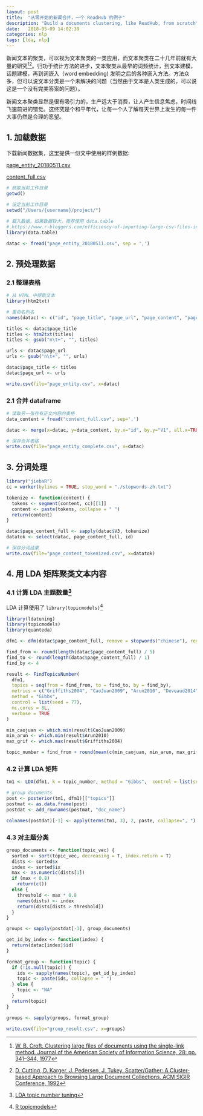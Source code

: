 ```yaml
---
layout: post
title:  "从零开始的新闻合并，一个 ReadHub 的例子"
description: "Build a documents clustering, like ReadHub, from scratch"
date:   2018-05-09 14:02:39
categories: nlp
tags: [lda, nlp]
---
```


新闻文本的聚类，可以视为文本聚类的一类应用，而文本聚类在二十几年前就有大量的研究[^1][^2]。归功于统计方法的进步，文本聚类从最早的词频统计，到文本建模，话题建模，再到词嵌入（word embedding) 发明之后的各种嵌入方法。方法众多，但可以说文本分类是一个未解决的问题（当然由于文本是人类生成的，可以说这是一个没有完美答案的问题）。

新闻文本聚类显然是很有吸引力的，生产远大于消费，让人产生信息焦虑，时间线飞速前进的错觉。这终究是个和平年代，让每一个人了解每天世界上发生的每一件大事仍然是合理的愿望。


## 1. 加载数据

下载新闻数据集，这里提供一份文中使用的样例数据:

[page_entity_20180511.csv](/downloads/data/page_entity_20180511.csv)

[content_full.csv](/downloads/data/content_full.csv)

```R
# 获取当前工作目录
getwd()

# 设定当前工作目录
setwd("/Users/{username}/project/")

# 载入数据，如果数据较大，推荐使用 data.table
# https://www.r-bloggers.com/efficiency-of-importing-large-csv-files-in-r/
library(data.table)

datac <- fread("page_entity_20180511.csv", sep = ',')
```

## 2. 预处理数据

### 2.1 整理表格

```R
# 从 HTML 中提取文本
library(htm2txt)

# 重命名列名
names(datac) <- c("id", "page_title", "page_url", "page_content", "page_host_id", "created_at", "updated_at", "page_image", "page_topics", "page_date")

titles <- datac$page_title
titles <- htm2txt(titles)
titles <- gsub("n\t+", "", titles)

urls <- datac$page_url
urls <- gsub("n\t+", "", urls)

datac$page_title <- titles
datac$page_url <- urls

write.csv(file="page_entity.csv", x=datac)
```

### 2.1 合并 dataframe

```R
# 读取另一张存有正文内容的表格
data_content = fread("content_full.csv", sep=',')

datac <- merge(x=datac, y=data_content, by.x="id", by.y="V1", all.x=TRUE)

# 保存合并表格
write.csv(file="page_entity_complete.csv", x=datac)
```

## 3. 分词处理

```R
library("jiebaR")
cc = worker(bylines = TRUE, stop_word = "./stopwords-zh.txt")

tokenize <- function(content) {
  tokens <- segment(content, cc)[[1]]
  content <- paste(tokens, collapse = " ")
  return(content)
}

datac$page_content_full <- sapply(datac$V3, tokenize)
datatok <- select(datac, page_content_full, id)

# 保存分词结果
write.csv(file="page_content_tokenized.csv", x=datatok)
```

## 4. 用 LDA 矩阵聚类文本内容

### 4.1 计算 LDA 主题数量[^3]

LDA 计算使用了 `library(topicmodels)`[^4]

```R
library(ldatuning)
library(topicmodels)
library(quanteda)

dfm1 <- dfm(datac$page_content_full, remove = stopwords("chinese"), remove_punct = TRUE)

find_from <- round(length(datac$page_content_full) / 5)
find_to <- round(length(datac$page_content_full) / 1)
find_by <- 4

result <- FindTopicsNumber(
  dfm1,
  topics = seq(from = find_from, to = find_to, by = find_by),
  metrics = c("Griffiths2004", "CaoJuan2009", "Arun2010", "Deveaud2014"),
  method = "Gibbs",
  control = list(seed = 77),
  mc.cores = 8L,
  verbose = TRUE
)

min_caojuan <- which.min(result$CaoJuan2009)
min_arun <- which.min(result$Arun2010)
max_grif <- which.max(result$Griffiths2004)

topic_number = find_from + round(mean(c(min_caojuan, min_arun, max_grif))) * find_by

```

### 4.2 计算 LDA 矩阵

```R
tm1 <- LDA(dfm1, k = topic_number, method = "Gibbs",  control = list(seed = 1234))

# group documents
post <- posterior(tm1, dfm1)[["topics"]]
postmat <- as.data.frame(post)
postdat <- add_rownames(postmat, "doc_name")

colnames(postdat)[-1] <- apply(terms(tm1, 3), 2, paste, collapse=", ")
```

### 4.3 对主题分类

```R
group_documents <- function(topic_vec) {
  sorted <- sort(topic_vec, decreasing = T, index.return = T)
  dists <- sorted$x
  index <- sorted$ix
  max <- as.numeric(dists[1])
  if (max < 0.8)
    return(c())
  else {
    threshold <- max * 0.8
    names(dists) <- index
    return(dists[dists > threshold])
  }
}

groups <- sapply(postdat[-1], group_documents)

get_id_by_index <- function(index) {
  return(datac[index]$id)
}

format_group <- function(topic) {
  if (!is.null(topic)) {
    ids <- sapply(names(topic), get_id_by_index)
    topic <- paste(ids, collapse = " ")
  } else {
    topic <- "NA"
  }
  return(topic)
}

groups <- sapply(groups, format_group)

write.csv(file="group_result.csv", x=groups)
```

[^1]: [W. B. Croft. Clustering large files of documents using the single-link method. Journal of the American Society of Information Science, 28: pp. 341–344, 1977]()
[^2]: [D. Cutting, D. Karger, J. Pedersen, J. Tukey. Scatter/Gather: A Cluster-based Approach to Browsing Large Document Collections. ACM SIGIR Conference, 1992]()
[^3]: [LDA topic number tuning](https://cran.r-project.org/web/packages/ldatuning/vignettes/topics.html)
[^4]: [R topicmodels](https://cran.r-project.org/web/packages/topicmodels/topicmodels.pdf)